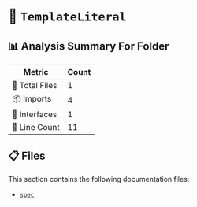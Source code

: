 # 📁 `TemplateLiteral`

## 📊 Analysis Summary For Folder

| Metric | Count |
|--------|-------|
| 📁 Total Files | 1 |
| 📦 Imports | 4 |
| 📐 Interfaces | 1 |
| 🔢 Line Count | 11 |


## 📋 Files

This section contains the following documentation files:

- [`spec`](./spec.md)